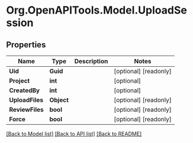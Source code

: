 
# Org.OpenAPITools.Model.UploadSession

## Properties

Name | Type | Description | Notes
------------ | ------------- | ------------- | -------------
**Uid** | **Guid** |  | [optional] [readonly] 
**Project** | **int** |  | [optional] 
**CreatedBy** | **int** |  | [optional] 
**UploadFiles** | **Object** |  | [optional] [readonly] 
**ReviewFiles** | **bool** |  | [optional] [readonly] 
**Force** | **bool** |  | [optional] [readonly] 

[[Back to Model list]](../README.md#documentation-for-models)
[[Back to API list]](../README.md#documentation-for-api-endpoints)
[[Back to README]](../README.md)

